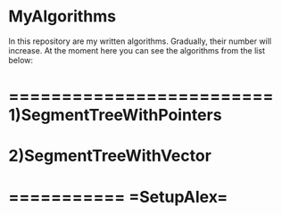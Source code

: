 # MyAlgorithms

In this repository are my written algorithms. Gradually, their number will increase.
At the moment here you can see the algorithms from the list below:

=========================
1)SegmentTreeWithPointers
=========================
2)SegmentTreeWithVector
=========================

===========
=SetupAlex=
===========
